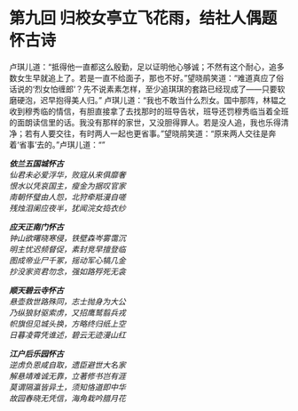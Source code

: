 # 第九回 归校女亭立飞花雨，结社人偶题怀古诗

<!--- 此段人物情节需要合理化 -->
卢琪儿道：“抵得他一直都这么殷勤，足以证明他心够诚；不然有这个耐心，追多数女生早就追上了。若是一直不给面子，那也不好。”望晓鹃笑道：“难道真应了俗话说的‘烈女怕缠郎’？先不说素素怎样，至少追琪琪的套路已经现成了——只要软磨硬泡，迟早抱得美人归。”
卢琪儿道：“我也不敢当什么烈女。国中那阵，林韫之收到穆秀临的情信，有胆直接拿了去找那时的班导告状，班导还罚穆秀临当着全班的面朗读信里的话。我没有那样的家世，又没胆得罪人。若是没人追，我也乐得清净；若有人要交往，有时两人一起也更省事。”望晓鹃笑道：“原来两人交往是奔着‘省事’去的。”卢琪儿道：“”

***依兰五国城怀古***  
*仙君未必爱浮华，败寇从来俱靡奢*  
*恨水以凭哀国主，瘦金为据叹官家*  
*南朝怀璧由人怨，北狩牵羝漫自嗟*  
*残烛泪阑应夜半，犹闻浣女捣衣纱*  

***应天正南门怀古***  
*钟山欲曙晓寒侵，铁壁森岑雾霭沉*  
*明主忧迟频督促，素封竞早擅登临*  
*图成帝业尸千冢，摇动军心犒几金*  
*抄没家资君勿念，强如路殍死无衾*  

***顺天碧云寺怀古***  
*悬壶救世路殊同，志士抛身为大公*  
*乃纵狼豺驱索虏，又招鹰鹫翦兵戎*  
*帜旗但见城头换，方略终归纸上空*  
*日暮凌霄凭谁述，碧云无迹漫山红*  

***江户后乐园怀古***  
*逆虏负恩咸自取，遗臣避世大名家*  
*解悬靖难诚无靠，立著修书岂有涯*  
*莫谓隔瀛皆异土，须知恪道即中华*  
*故园春晓无凭信，海角栽吟腊月花*  
